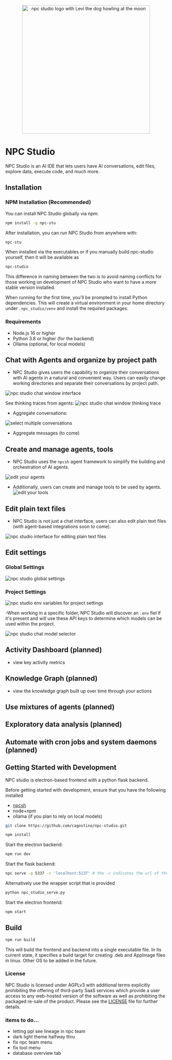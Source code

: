 <p align="center">
  <img src="https://raw.githubusercontent.com/cagostino/npc-studio/main/levi.PNG" alt="npc studio logo with Levi the dog howling at the moon" width="400" height="400">
</p>


# NPC Studio

NPC Studio is an AI IDE that lets users have AI conversations, edit files, explore data, execute code, and much more.

## Installation

### NPM Installation (Recommended)

You can install NPC Studio globally via npm:

```bash
npm install -g npc-stu
```

After installation, you can run NPC Studio from anywhere with:

```bash
npc-stu
```
When installed via the executables or if you manually build npc-studio yourself, then it will be available as
```bash
npc-studio
```
This difference in naming between the two is to avoid naming conflicts for those working on development of NPC Studio who want 
to have a more stable version installed.


When running for the first time, you'll be prompted to install Python dependencies. This will create a virtual environment in your home directory under `.npc_studio/venv` and install the required packages.

### Requirements

- Node.js 16 or higher
- Python 3.8 or higher (for the backend)
- Ollama (optional, for local models)

## Chat with Agents and organize by project path
- NPC Studio gives users the capability to organize their conversations with AI agents in a natural and convenient way. Users can easily change working directories and separate their conversations by project path.

![npc studio chat window interface](https://raw.githubusercontent.com/cagostino/npc-studio/main/gh_images/chat_window.png)

See thinking traces from agents:
![npc studio chat window thinking trace](https://raw.githubusercontent.com/cagostino/npc-studio/main/gh_images/reasoning.png)

- Aggregate conversations:

![select multiple conversations](https://raw.githubusercontent.com/cagostino/npc-studio/main/gh_images/aggregrate_conversations.png)

- Aggregate messages (to come)

## Create and manage agents, tools
- NPC Studio uses the `npcsh` agent framework to simplify the building and orchestration of AI agents.

![edit your agents](https://raw.githubusercontent.com/cagostino/npc-studio/main/gh_images/edit_npcs.png)

- Additionally, users can create and manage tools to be used by agents. 
![edit your tools](https://raw.githubusercontent.com/cagostino/npc-studio/main/gh_images/tool.png)


## Edit plain text files
- NPC Studio is not just a chat interface, users can also edit plain text files (with agent-based integrations soon to come).

![npc studio interface for editing plain text files](https://raw.githubusercontent.com/cagostino/npc-studio/main/gh_images/edit_files.png)



## Edit settings 

### Global Settings

![npc studio global settings](https://raw.githubusercontent.com/cagostino/npc-studio/main/gh_images/default_settings.png)


### Project Settings

![npc studio env variables for project settings](https://raw.githubusercontent.com/cagostino/npc-studio/main/gh_images/env_variables.png)

-When working in a specific folder, NPC Studio will discover an `.env` fiel if it's present and will use these API keys to determine which models can be used within the project.

![npc studio chat model selector](https://raw.githubusercontent.com/cagostino/npc-studio/main/gh_images/model_selector.png)




## Activity Dashboard (planned)

- view key activity metrics 

## Knowledge Graph (planned)
- view the knowledge graph built up over time through your actions

## Use mixtures of agents (planned)

## Exploratory data analysis (planned)

## Automate with cron jobs and system daemons (planned)




## Getting Started with Development

NPC studio is electron-based frontend with a python flask backend.


Before getting started with development, ensure that you have the following installed
- [npcsh](https://github.com/cagostino/npcsh)
- node+npm
- ollama (if you plan to rely on local models)

```bash
git clone https://github.com/cagostino/npc-studio.git
```

```bash
npm install
```
Start the electron backend:
```bash
npm run dev
```
Start the flask backend:
```bash
npc serve -p 5337 -c 'localhost:5137' # the -c indicates the url of the frontend so that the server can use CORS
```
Alternatively use the wrapper script that is provided
```bash
python npc_studio_serve.py
```
Start the electron frontend:
```bash
npm start
```


## Build
```bash
npm run build
```
This will build the frontend and backend into a single executable file. In its current state, it specifies a build target for
creating .deb and AppImage files in linux. Other OS to be added in the future.


### License
NPC Studio is licensed under AGPLv3 with additional terms explicitly prohibiting the offering of third-party SaaS services which provide a user access to any web-hosted version of the software as well as prohibiting the packaged re-sale of the product. Please see the [LICENSE](LICENSE) file for further details.



### items to do...
- letting ppl see lineage in npc team
- dark light theme halfway thru
- fix npc team menu
- fix tool menu
- database overview tab
